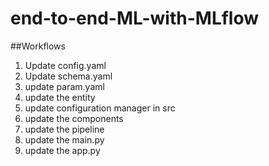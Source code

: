 # end-to-end-ML-with-MLflow


##Workflows 

1. Update config.yaml
2. Update schema.yaml 
3. update param.yaml 
4. update the entity 
5. update configuration manager in src
6. update the components 
7. update the pipeline
8. update the main.py 
9. update the app.py

